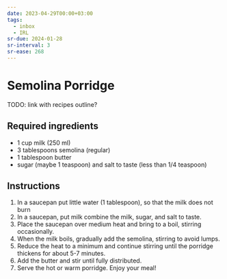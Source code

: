```yaml
---
date: 2023-04-29T00:00+03:00
tags:
  - inbox
  - IRL
sr-due: 2024-01-28
sr-interval: 3
sr-ease: 268
---
```


# Semolina Porridge

TODO: link with recipes outline?

## Required ingredients

- 1 cup milk (250 ml)
- 3 tablespoons semolina (regular)
- 1 tablespoon butter
- sugar (maybe 1 teaspoon) and salt to taste (less than 1/4 teaspoon)

## Instructions

1. In a saucepan put little water (1 tablespoon), so that the milk does not burn
2. In a saucepan, put milk combine the milk, sugar, and salt to taste.
3. Place the saucepan over medium heat and bring to a boil, stirring
   occasionally.
4. When the milk boils, gradually add the semolina, stirring to avoid lumps.
5. Reduce the heat to a minimum and continue stirring until the porridge
   thickens for about 5-7 minutes.
6. Add the butter and stir until fully distributed.
7. Serve the hot or warm porridge. Enjoy your meal!
